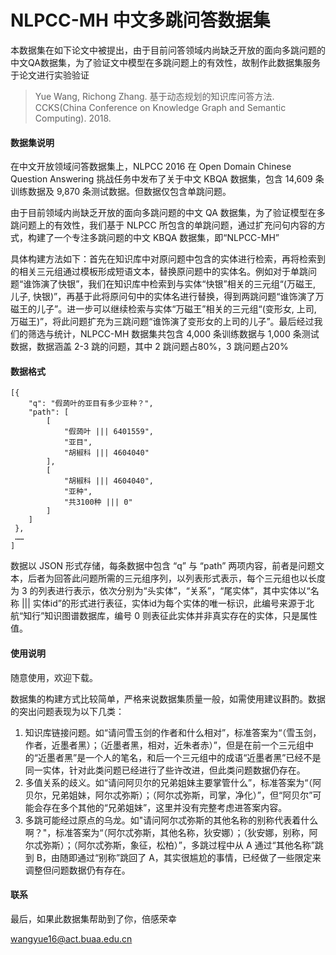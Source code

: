 # NLPCC-MH 中文多跳问答数据集

本数据集在如下论文中被提出，由于目前问答领域内尚缺乏开放的面向多跳问题的中文QA数据集，为了验证文中模型在多跳问题上的有效性，故制作此数据集服务于论文进行实验验证

> Yue Wang, Richong Zhang. 基于动态规划的知识库问答方法. CCKS(China Conference on Knowledge Graph and Semantic Computing). 2018.

#### 数据集说明

在中文开放领域问答数据集上，NLPCC 2016 在 Open Domain Chinese Question Answering 挑战任务中发布了关于中文 KBQA 数据集，包含 14,609 条训练数据及 9,870 条测试数据。但数据仅包含单跳问题。

由于目前领域内尚缺乏开放的面向多跳问题的中文 QA 数据集，为了验证模型在多跳问题上的有效性，我们基于 NLPCC 所包含的单跳问题，通过扩充问句内容的方式，构建了一个专注多跳问题的中文 KBQA 数据集，即“NLPCC-MH”

具体构建方法如下：首先在知识库中对原问题中包含的实体进行检索，再将检索到的相关三元组通过模板形成短语文本，替换原问题中的实体名。例如对于单跳问题“谁饰演了快银”，我们在知识库中检索到与实体“快银”相关的三元组“(万磁王, 儿子, 快银)”，再基于此将原问句中的实体名进行替换，得到两跳问题“谁饰演了万磁王的儿子”。进一步可以继续检索与实体“万磁王”相关的三元组“(变形女, 上司, 万磁王)”，将此问题扩充为三跳问题“谁饰演了变形女的上司的儿子”。最后经过我们的筛选与统计，NLPCC-MH 数据集共包含 4,000 条训练数据与 1,000 条测试数据，数据涵盖 2-3 跳的问题，其中 2 跳问题占80\%，3 跳问题占20\%

#### 数据格式


```
[{
    "q": "假蒟叶的亚目有多少亚种？", 
    "path": [
        [
            "假蒟叶 ||| 6401559", 
            "亚目", 
            "胡椒科 ||| 4604040"
        ], 
        [
            "胡椒科 ||| 4604040", 
            "亚种", 
            "共3100种 ||| 0"
        ]
    ]
 }, 
 …… 
]
```

数据以 JSON 形式存储，每条数据中包含 “q” 与 “path” 两项内容，前者是问题文本，后者为回答此问题所需的三元组序列，以列表形式表示，每个三元组也以长度为 3 的列表进行表示，依次分别为“头实体”，“关系”，“尾实体”，其中实体以“名称 ||| 实体id”的形式进行表征，实体id为每个实体的唯一标识，此编号来源于北航“知行”知识图谱数据库，编号 0 则表征此实体并非真实存在的实体，只是属性值。

#### 使用说明

随意使用，欢迎下载。

数据集的构建方式比较简单，严格来说数据集质量一般，如需使用建议斟酌。数据的突出问题表现为以下几类：

1. 知识库链接问题。如“请问雪玉剑的作者和什么相对”，标准答案为“（雪玉剑，作者，近墨者黑）；（近墨者黑，相对，近朱者赤）”，但是在前一个三元组中的“近墨者黑”是一个人的笔名，和后一个三元组中的成语“近墨者黑”已经不是同一实体，针对此类问题已经进行了些许改进，但此类问题数据仍存在。
2. 多值关系的歧义。如“请问阿贝尔的兄弟姐妹主要掌管什么”，标准答案为“（阿贝尔，兄弟姐妹，阿尔忒弥斯）；（阿尔忒弥斯，司掌，净化）”，但“阿贝尔”可能会存在多个其他的“兄弟姐妹”，这里并没有完整考虑进答案内容。
3. 多跳可能经过原点的乌龙。如"请问阿尔忒弥斯的其他名称的别称代表着什么啊？"，标准答案为“（阿尔忒弥斯，其他名称，狄安娜）；（狄安娜，别称，阿尔忒弥斯）；（阿尔忒弥斯，象征，松柏）”，多跳过程中从 A 通过“其他名称”跳到 B，由随即通过“别称”跳回了 A，其实很尴尬的事情，已经做了一些限定来调整但问题数据仍有存在。

#### 联系

最后，如果此数据集帮助到了你，倍感荣幸

wangyue16@act.buaa.edu.cn